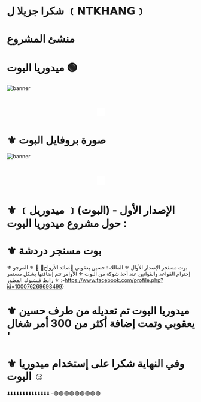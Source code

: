 # شكرا جزيلا ل  ﹝𝗡𝗧𝗞𝗛𝗔𝗡𝗚﹞
# منشئ المشروع </h1>
# ميدوريا البوت 🟢 </h1>
<img src="https://i.imgur.com/rCjIm3q.jpg" alt="banner">
<h1 align="center"><img src="./dashboard/images/logo-non-bg.png" width="22px"> 

# ⚜️ صورة بروفايل البوت </h1>
<img src="https://i.imgur.com/xrU05dq.jpg" alt="banner">
<h1 align="center"><img src="./dashboard/images/logo-non-bg.png" width="22px"> 
 
#  ⚜️ ﹝ميدوريل ﹞(البوت)  الإصدار الأول - حول مشروع ميدوريا البوت :</h1>

# ⚜️ بوت مسنجر دردشة
⚜️ بوت مسنجر الإصدار الأوال
⚜️ المالك : حسين يعقوبي 🔵صائد الأرواح🔵 🍒
⚜️ المرجو إحترام القواعد والقوانين عند أحذ شوكة من البوت
⚜️ الأوامر تتم إضافتها بشكل مستمر
⚜️ رابط فيشبوك المطور :-https://www.facebook.com/profile.php?id=100076269693499)

# ⚜️ ميدوريا البوت تم تعديله من طرف حسين يعقوبي وتمت إضافة أكثر من 300 أمر شغال '

# ⚜️ وفي النهاية شكرا على إستخدام ميدوريا البوت ☺️
⬇️⬇️⬇️⬇️⬇️⬇️⬇️⬇️⬇️⬇️⬇️⬇️⬇️⬇️
-🟢🟢🟢🟢🟢🟢🟢🟢🟢